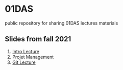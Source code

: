 # 01DAS
public repository for sharing 01DAS lectures materials

## Slides from fall 2021

1. [Intro Lecture](https://docs.google.com/presentation/d/14Vlz4cGL_Fa6yvhXtlN2fzTpb0yEa8BSqgfG5vjVON0/edit?usp=sharing)
2. Projet Management
3. [Git Lecture](https://docs.google.com/presentation/d/1sHAWHkU9gmCFkzKiHOwdAzGch1ln58c9diMtfH4DnvY/edit?usp=sharing)
